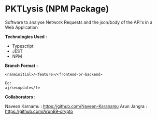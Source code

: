 # PKTLysis (NPM Package)

Software to analyse Network Requests and the json/body of the API's in a Web Application

**Technologies Used :**

- Typescript
- JEST
- NPM

**Branch Format :**

```txt
<nameinitial>/<feature>/<frontend-or-backend>

Eg:
aj/secupdates/fe
```

**Collaborators :**

Naveen Karnamu : https://github.com/Naveen-Karanamu
Arun Jangra : https://github.com/Arun89-crypto
